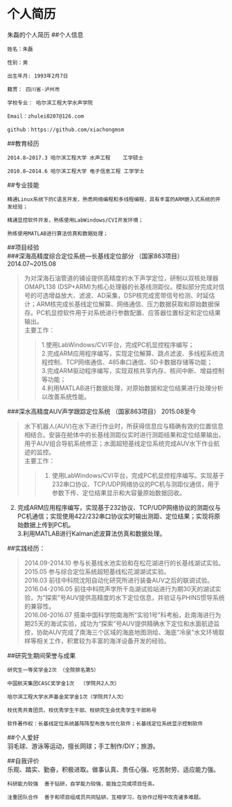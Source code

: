 # 个人简历
朱磊的个人简历
##个人信息

    姓名：朱磊

    性别：男

    出生年月: 1993年2月7日

    籍贯： 四川省-泸州市

    学校专业： 哈尔滨工程大学水声学院

    Email：zhulei0207@126.com

    github：https://github.com/xiachongmsm

##教育经历

    2014.8—2017.3 哈尔滨工程大学 水声工程    工学硕士

    2010.8—2014.6 哈尔滨工程大学 电子信息工程 工学学士

##专业技能

    精通Linux系统下的C语言开发，熟悉网络编程和多线程编程，具有丰富的ARM嵌入式系统的开发经验；

    精通显控软件开发，熟练使用LabWindows/CVI开发环境；

    熟练使用MATLAB进行算法仿真和数据处理；


##项目经验                                                                       
###深海高精度综合定位系统—长基线定位部分 （国家863项目）     2014.07~2015.08
>为对深海石油管道的铺设提供高精度的水下声学定位，研制以双核处理器OMAPL138 (DSP+ARM)为核心处理器的长基线测距仪。模拟部分完成对信号的可选增益放大、滤波、AD采集，DSP核完成宽带信号检测、时延估计；ARM核完成长基线定位解算、网络通信、压力数据获取和原始数据保存。PC机显控软件用于对系统进行参数配置、应答器位置标定和定位结果输出。<br>
主要工作：<br>
>>1.使用LabWindows/CVI平台，完成PC机显控程序编写；<br>
2.完成ARM应用程序编写，实现定位解算、跳点滤波、多线程系统流程控制、TCP网络通信、485串口通信、SD卡数据存储等功能；<br>
3.完成ARM驱动程序编写，实现双核共享内存、核间中断、增益控制等功能；<br>
4.利用MATLAB进行数据处理，对原始数据和定位结果进行处理分析以改善系统性能。<br>

###深水高精度AUV声学跟踪定位系统 （国家863项目）               2015.08至今
>水下机器人(AUV)在水下进行作业时，所获得信息应与精确有效的位置信息相结合。安装在舱体中的长基线测距仪实时进行测距结果和定位结果输出，用于AUV组合导航系统修正；水面超短基线定位系统完成AUV水下作业航迹的监控。<br>
主要工作：<br>
>>1. 使用LabWindows/CVI平台，完成PC机显控程序编写。实现基于232串口协议、TCP/UDP网络协议的PC机与测距仪通信，用于参数下传、定位结果显示和大容量原始数据回收。<br>
2. 完成ARM应用程序编写，实现基于232协议、TCP/UDP网络协议的测距仪与PC机通信；实现使用422/232串口协议实时输出测距、定位结果；实现将原始数据上传到PC机。<br>
3.利用MATLAB进行Kalman滤波算法仿真和数据处理。<br>

##实践经历：	                                                                    
>2014.09-2014.10	 参与长基线水池实验和在松花湖进行的长基线湖试实验。<br>
2015.05 			   参与综合定位系统超短基线松花湖湖试实验。<br>
2016.03 		   	 前往中科院沈阳自动化研究所进行装备AUV之后的联调试验。<br>
2016.04-2016.05  前往中科院声学所千岛湖试验站进行为期30天的湖试实验，为“探索”号AUV提供高精度的水下定位信息，并验证与PHINS惯导系统的兼容性。<br>
2016.06-2016.07	搭乘中国科学院南海所“实验1号”科考船，赴南海进行为期25天的海试实验，成功为“探索”号AUV提供精确水下定位和水面航迹监控，协助AUV完成了南海三个区域的海底地图测绘、海底“冷泉”水文环境取样等相关工作，积累较为丰富的海洋设备开发的经验。<br>

##研究生期间荣誉与成果    
                                                                   
    研究生一等奖学金2次 （全院排名第5）

    中国航天集团CASC奖学金1次  （学院共2人次）

    哈尔滨工程大学水声基金奖学金1次（学院共7人次）

    校优秀共青团员、校优秀学生干部、校研究生会优秀学生干部称号

    软件著作权：长基线定位系统基阵阵型布放与优化软件；长基线定位系统显示控制软件

##个人爱好                                                                       
    羽毛球、游泳等运动，擅长网球；手工制作/DIY；旅游。

##自我评价                                                                       
    乐观、踏实、勤奋，积极进取。做事认真、责任心强、吃苦耐劳、适应能力强。

    科研能力较强  善于钻研，自学能力较强，能独立完成项目任务。

    注重团队合作  善于和项目组成员共同钻研，互相学习，在协作过程中攻克诸多难题。
